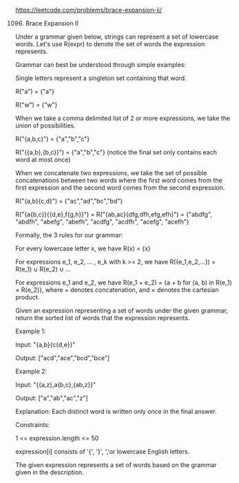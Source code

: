 https://leetcode.com/problems/brace-expansion-ii/

1096. Brace Expansion II


Under a grammar given below, strings can represent a set of lowercase words.  Let's use R(expr) to denote the set of words the expression represents.

Grammar can best be understood through simple examples:

Single letters represent a singleton set containing that word.

R("a") = {"a"}

R("w") = {"w"}

When we take a comma delimited list of 2 or more expressions, we take the union of possibilities.

R("{a,b,c}") = {"a","b","c"}

R("{{a,b},{b,c}}") = {"a","b","c"} (notice the final set only contains each word at most once)

When we concatenate two expressions, we take the set of possible concatenations between two words where the first word comes from 
the first expression and the second word comes from the second expression.

R("{a,b}{c,d}") = {"ac","ad","bc","bd"}

R("{a{b,c}}{{d,e},f{g,h}}") = R("{ab,ac}{dfg,dfh,efg,efh}") = {"abdfg", "abdfh", "abefg", "abefh", "acdfg", "acdfh", "acefg", "acefh"}

Formally, the 3 rules for our grammar:

For every lowercase letter x, we have R(x) = {x}

For expressions e_1, e_2, ... , e_k with k >= 2, we have R({e_1,e_2,...}) = R(e_1) ∪ R(e_2) ∪ ...

For expressions e_1 and e_2, we have R(e_1 + e_2) = {a + b for (a, b) in R(e_1) × R(e_2)}, where + denotes concatenation, and × 
denotes the cartesian product.

Given an expression representing a set of words under the given grammar, return the sorted list of words that the expression represents.

 

Example 1:

Input: "{a,b}{c{d,e}}"

Output: ["acd","ace","bcd","bce"]

Example 2:

Input: "{{a,z},a{b,c},{ab,z}}"

Output: ["a","ab","ac","z"]

Explanation: Each distinct word is written only once in the final answer.
 

Constraints:

1 <= expression.length <= 50

expression[i] consists of '{', '}', ','or lowercase English letters.

The given expression represents a set of words based on the grammar given in the description.


